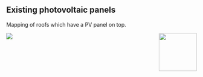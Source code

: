 ## Existing photovoltaic panels

Mapping of roofs which have a PV panel on top.

<div style="width: 100%;"><img style="width:100px; float:right;" src="data/gtif/images/logos/dlr_no_text.png"></img></div>

<img src="data/gtif/images/legends/pv_existing.png"></img>
